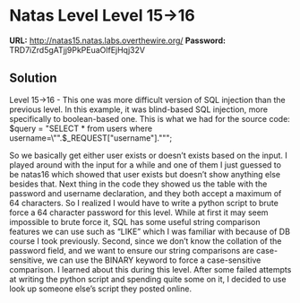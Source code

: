 # Natas Level Level 15->16

**URL:** http://natas15.natas.labs.overthewire.org/
**Password:** TRD7iZrd5gATjj9PkPEuaOlfEjHqj32V 

## Solution

Level 15->16 - This one was more difficult version of SQL injection than the previous level. In this example, it was blind-based SQL injection, more specifically to boolean-based one. This is what we had for the source code:
  $query = "SELECT * from users where username=\"".$_REQUEST["username"]."\""; 

So we basically get either user exists or doesn’t exists based on the input. I played around with the input for a while and one of them I just guessed to be natas16 which showed that user exists but doesn’t show anything else besides that. Next thing in the code they showed us the table with the password and username declaration, and they both accept a maximum of 64 characters. So I realized I would have to write a python script to brute force a 64 character password for this level. While at first it may seem impossible to brute force it, SQL has some useful string comparison features we can use such as “LIKE” which I was familiar with because of DB course I took previously. Second, since we don’t know the collation of the password field, and we want to ensure our string comparisons are case-sensitive, we can use the BINARY keyword to force a case-sensitive comparison. I learned about this during this level. After some failed attempts at writing the python script and spending quite some on it, I decided to use look up someone else’s script they posted online. 